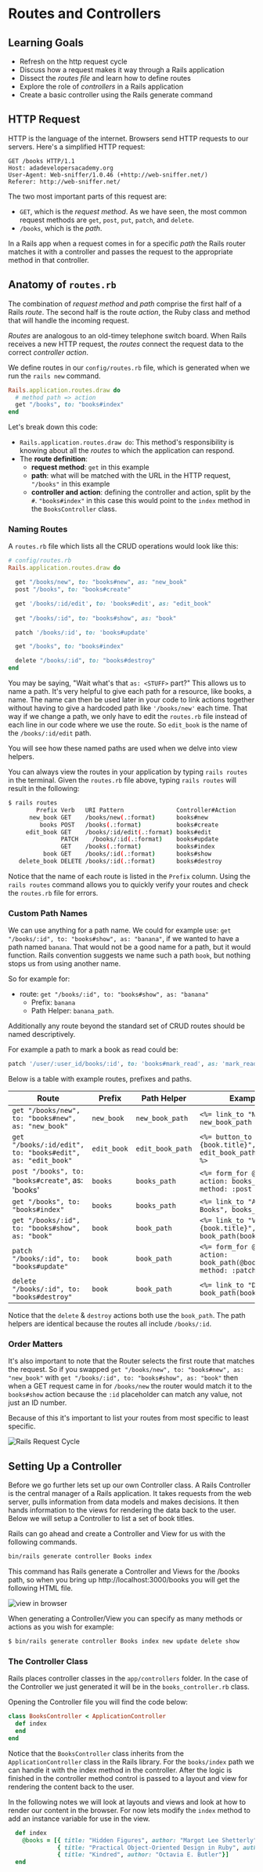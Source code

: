 # Routes and Controllers
## Learning Goals
- Refresh on the http request cycle
- Discuss how a request makes it way through a Rails application
- Dissect the _routes file_ and learn how to define routes
- Explore the role of _controllers_ in a Rails application
- Create a basic controller using the Rails generate command

## HTTP Request
HTTP is the language of the internet. Browsers send HTTP requests to our servers. Here's a simplified HTTP request:

    GET /books HTTP/1.1
    Host: adadevelopersacademy.org
    User-Agent: Web-sniffer/1.0.46 (+http://web-sniffer.net/)
    Referer: http://web-sniffer.net/

The two most important parts of this request are:

- `GET`, which is the _request method_. As we have seen, the most common request methods are `get`, `post`, `put`, `patch`, and `delete`.
- `/books`, which is the _path_.

In a Rails app when a request comes in for a specific _path_ the Rails router	matches it with a controller and passes the request to the appropriate method in that controller.   




## Anatomy of `routes.rb`
The combination of _request method_ and _path_ comprise the first half of a Rails _route_. The second half is the route _action_, the Ruby class and method that will handle the incoming request.

_Routes_ are analogous to an old-timey telephone switch board. When Rails receives a new HTTP request, the _routes_ connect the request data to the correct _controller action_.

We define routes in our `config/routes.rb` file, which is generated when we run the `rails new` command.

```ruby
Rails.application.routes.draw do
  # method path => action
  get "/books", to: "books#index"
end
```

Let's break down this code:

- `Rails.application.routes.draw do`: This method's responsibility is knowing about all the _routes_ to which the application can respond.
- The **route definition**:
  - **request method**: `get` in this example
  - **path**: what will be matched with the URL in the HTTP request, `"/books"` in this example
  - **controller and action**: defining the controller and action, split by the `#`. `"books#index"` in this case this would point to the `index` method in the `BooksController` class.
  
### Naming Routes 

A `routes.rb` file which lists all the CRUD operations would look like this:

```ruby
# config/routes.rb
Rails.application.routes.draw do

  get "/books/new", to: "books#new", as: "new_book"
  post "/books", to: "books#create"

  get '/books/:id/edit', to: 'books#edit', as: "edit_book"
  
  get "/books/:id", to: "books#show", as: "book"

  patch '/books/:id', to: 'books#update'

  get "/books", to: "books#index"

  delete "/books/:id", to: "books#destroy"
end
```

You may be saying, "Wait what's that `as: <STUFF>` part?"  This allows us to name a path.  It's very helpful to give each path for a resource, like books, a name.  The name can then be used later in your code to link actions together without having to give a hardcoded path like `'/books/new'` each time.  That way if we change a path, we only have to edit the `routes.rb` file instead of each line in our code where we use the route.  So `edit_book` is the name of the `/books/:id/edit` path.  

You will see how these named paths are used when we delve into view helpers.

You can always view the routes in your application by typing `rails routes` in the terminal.  Given the `routes.rb` file above, typing `rails routes` will result in the following:

```bash
$ rails routes
        Prefix Verb   URI Pattern               Controller#Action
      new_book GET    /books/new(.:format)      books#new
         books POST   /books(.:format)          books#create
     edit_book GET    /books/:id/edit(.:format) books#edit
               PATCH    /books/:id(.:format)    books#update
               GET    /books(.:format)          books#index
          book GET    /books/:id(.:format)      books#show
   delete_book DELETE /books/:id(.:format)      books#destroy
```

Notice that the name of each route is listed in the `Prefix` column.  Using the `rails routes` command allows you to quickly verify your routes and check the `routes.rb` file for errors.  


### Custom Path Names

We can use anything for a path name.  We could for example use:  `get "/books/:id", to: "books#show", as: "banana"`, if we wanted to have a path named `banana`.  That would not be a good name for a path, but it would function.  Rails convention suggests we name such a path `book`, but nothing stops us from using another name.  

So for example for:

-  route:  `get "/books/:id", to: "books#show", as: "banana"`
	-  Prefix: `banana` 
	-  Path Helper: `banana_path`.  
	
Additionally any route beyond the standard set of CRUD routes should be named descriptively.  

For example a path to mark a book as read could be:

```ruby
patch '/user/:user_id/books/:id', to: 'books#mark_read', as: 'mark_read'
```

Below is a table with example routes, prefixes and paths.  

|   Route	|   Prefix	|   Path Helper	|	Example  |
|---	|---	|---	|---	|
|   `get "/books/new", to: "books#new", as: "new_book"`	|   `new_book`	|   `new_book_path`	|	`<%= link_to "New book", new_book_path %>`
|   `get "/books/:id/edit", to: "books#edit", as: "edit_book"`	|   `edit_book`	|   `edit_book_path`	|  `<%= button_to "Edit #{book.title}", edit_book_path(book.id) %>`	|
|   `post "/books", to: "books#create"`, as: 'books'	|   `books`	|   `books_path`	| `<%= form_for @book, action: books_path, method: :post %>`	|
|   `get "/books", to: "books#index"`	|   `books`	|   `books_path`	| `<%= link_to "All Books", books_path %>`  |
|	`get "/books/:id", to: "books#show", as: "book"` | 	`book`  |	`book_path`  |	`<%= link_to "View #{book.title}", book_path(book.id) %>`	|
|	`patch "/books/:id", to: "books#update"` | 	`book`  |	`book_path`  |	`<%= form_for @book, action: book_path(@book.id), method: :patch %>`  |
|	`delete "/books/:id", to: "books#destroy"` | 	`book`  |	`book_path`  |	`<%= link_to "Delete", book_path(book.id) %>`  |


Notice that the `delete` & `destroy` actions both use the `book_path`.  The path helpers are identical because the routes all include `/books/:id`.  

### Order Matters

It's also important to note that the Router selects the first route that matches the request.  So if you swapped `get "/books/new", to: "books#new", as: "new_book"` with `get "/books/:id", to: "books#show", as: "book"` then when a GET request came in for `/books/new` the router would match it to the `books#show` action because the `:id` placeholder can match any value, not just an ID number.  

Because of this it's important to list your routes from most specific to least specific.

![Rails Request Cycle](images/rails-request-cycle.jpg)

## Setting Up a Controller
Before we go further lets set up our own Controller class.  A Rails Controller is the central manager of a Rails application.  It takes requests from the web server, pulls information from data models and makes decisions.  It then hands information to the views for rendering the data back to the user.  Below we will setup a Controller to list a set of book titles.

Rails can go ahead and create a Controller and View for us with the following commands.

```bash
bin/rails generate controller Books index
```

This command has Rails generate a Controller and Views for the /books path, so when you bring up http://localhost:3000/books you will get the following HTML file.  

![view in browser](images/index.html.erb.png)

When generating a Controller/View you can specify as many methods or actions as you wish for example:
```bash
$ bin/rails generate controller Books index new update delete show
```

### The Controller Class

Rails places controller classes in the `app/controllers` folder.  In the case of the Controller we just generated it will be in the `books_controller.rb` class.

Opening the Controller file you will find the code below:

```ruby
class BooksController < ApplicationController
  def index
  end
end
```
Notice that the `BooksController` class inherits from the `ApplicationController` class in the Rails library.  For the `books/index` path we can handle it with the index method in the controller.  After the logic is finished in the controller method control is passed to a layout and view for rendering the content back to the user.  

In the following notes we will look at layouts and views and look at how to render our content in the browser.  For now lets modify the `index` method to add an instance variable for use in the view.

```ruby
  def index
    @books = [{ title: "Hidden Figures", author: "Margot Lee Shetterly"},
              { title: "Practical Object-Oriented Design in Ruby", author: "Sandi Metz"},
              { title: "Kindred", author: "Octavia E. Butler"}]
  end
```

